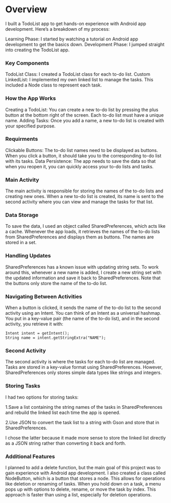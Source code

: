 # **Overview**
I built a TodoList app to get hands-on experience with Android app development. Here’s a breakdown of my process:

Learning Phase: I started by watching a tutorial on Android app development to get the basics down.
Development Phase: I jumped straight into creating the TodoList app.
    
  ### **Key Components**
  
TodoList Class: I created a TodoList class for each to-do list.
Custom LinkedList: I implemented my own linked list to manage the tasks. This included a Node class to represent each task.
  
  ### **How the App Works**
  
 Creating a TodoList: You can create a new to-do list by pressing the plus button at the bottom right of the screen. Each to-do list must have a unique name.
 Adding Tasks: Once you add a name, a new to-do list is created with your specified purpose.
  
  ### **Requirments**
  
  Clickable Buttons: The to-do list names need to be displayed as buttons. When you click a button, it should take you to the corresponding to-do list with its tasks.
  Data Persistence: The app needs to save the data so that when you reopen it, you can quickly access your to-do lists and tasks.

### **Main Activity**

The main activity is responsible for storing the names of the to-do lists and creating new ones. When a new to-do list is created, its name is sent to the second activity where you can view and manage the tasks for that list.

### **Data Storage**

To save the data, I used an object called SharedPreferences, which acts like a cache. Whenever the app loads, it retrieves the names of the to-do lists from SharedPreferences and displays them as buttons. The names are stored in a set.

### **Handling Updates**

SharedPreferences has a known issue with updating string sets. To work around this, whenever a new name is added, I create a new string set with the updated information and save it back to SharedPreferences. Note that the buttons only store the name of the to-do list.

### **Navigating Between Activities**

When a button is clicked, it sends the name of the to-do list to the second activity using an Intent. You can think of an Intent as a universal hashmap. You put in a key-value pair (the name of the to-do list), and in the second activity, you retrieve it with:

    Intent intent = getIntent();
    String name = intent.getStringExtra("NAME");

### **Second Activity**

The second activity is where the tasks for each to-do list are managed. Tasks are stored in a key-value format using SharedPreferences. However, SharedPreferences only stores simple data types like strings and integers.

### **Storing Tasks**

I had two options for storing tasks:

  1.Save a list containing the string names of the tasks in SharedPreferences and rebuild the linked list each time the app is opened.
  
  2.Use JSON to convert the task list to a string with Gson and store that in SharedPreferences.
  
I chose the latter because it made more sense to store the linked list directly as a JSON string rather than converting it back and forth.

### **Additional Features**

I planned to add a delete function, but the main goal of this project was to gain experience with Android app development. I also created a class called NodeButton, which is a button that stores a node. This allows for operations like deletion or renaming of tasks. When you hold down on a task, a menu pops up with options to delete, rename, or move the task by index. This approach is faster than using a list, especially for deletion operations.
